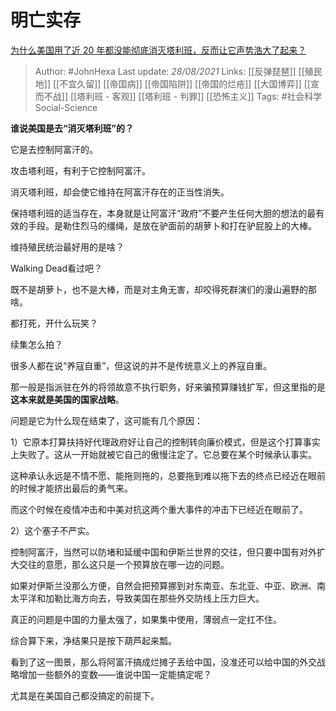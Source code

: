 # 明亡实存
[为什么美国用了近 20 年都没能彻底消灭塔利班，反而让它声势浩大了起来？](https://www.zhihu.com/question/479972205/answer/2088246018)

> Author: #JohnHexa 
Last update: *28/08/2021* 
Links: [[反弹琵琶]] [[殖民地]] [[不宜久留]] [[帝国病]] [[帝国陷阱]] [[帝国的烂疮]] [[大国博弈]] [[宣而不战]] [[塔利班 - 客观]] [[塔利班 - 判罪]] [[恐怖主义]] 
Tags:  #社会科学Social-Science 


**谁说美国是去“消灭塔利班”的？**

它是去控制阿富汗的。

攻击塔利班，有利于它控制阿富汗。

消灭塔利班，却会使它维持在阿富汗存在的正当性消失。

保持塔利班的适当存在，本身就是让阿富汗“政府”不要产生任何大胆的想法的最有效的手段。是勒住烈马的缰绳，是放在驴面前的胡萝卜和打在驴屁股上的大棒。

维持殖民统治最好用的是啥？

Walking Dead看过吧？

既不是胡萝卜，也不是大棒，而是对主角无害，却咬得死群演们的漫山遍野的那啥。

都打死，开什么玩笑？

续集怎么拍？
  

很多人都在说“养寇自重”，但这说的并不是传统意义上的养寇自重。

那一般是指派驻在外的将领故意不执行职务，好来骗预算赚钱扩军，但这里指的是**这本来就是美国的国家战略**。

问题是它为什么现在结束了，这可能有几个原因：

1）它原本打算扶持好代理政府好让自己的控制转向廉价模式，但是这个打算事实上失败了。这从一开始就被它自己的傲慢注定了。它总要在某个时候承认事实。

这种承认永远是不情不愿、能拖则拖的，总要拖到难以拖下去的终点已经近在眼前的时候才能挤出最后的勇气来。

而这个时候在疫情冲击和中美对抗这两个重大事件的冲击下已经近在眼前了。

2）这个塞子不严实。

控制阿富汗，当然可以防堵和延缓中国和伊斯兰世界的交往，但只要中国有对外扩大交往的意愿，那么这只是一个预算放在哪一边的问题。

如果对伊斯兰没那么方便，自然会把预算挪到对东南亚、东北亚、中亚、欧洲、南太平洋和加勒比海方向去，导致美国在那些外交防线上压力巨大。

真正的问题是中国的力量太强了，如果集中使用，薄弱点一定扛不住。

综合算下来，净结果只是按下葫芦起来瓢。

看到了这一图景，那么将阿富汗搞成烂摊子丢给中国，没准还可以给中国的外交战略增加一些额外的变数——谁说中国一定能搞定呢？

尤其是在美国自己都没搞定的前提下。